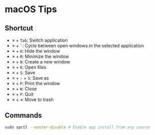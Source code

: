 # macOS Tips

## Shortcut

* `⌘` + `Tab`: Switch application
* `⌘` + <code>`</code>: Cycle between open windows in the selected application
* `⌘` + `H`: Hide the window
* `⌘` + `M`: Minimize the window
* `⌘` + `N`: Create a new window
* `⌘` + `O`: Open files
* `⌘` + `S`: Save
* `⌘` + `⇧` + `S`: Save as
* `⌘` + `P`: Print the window
* `⌘` + `W`: Close
* `⌘` + `P`: Quit
* `⌘` + `⌫`: Move to trash

## Commands

```bash
sudo spctl --master-disable # Enable app install from any source
```
